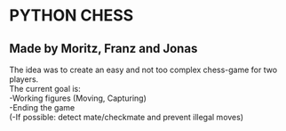 # PYTHON CHESS

## Made by Moritz, Franz and Jonas

The idea was to create an easy and not too complex chess-game for two players.  
The current goal is:  
  -Working figures (Moving, Capturing)   
  -Ending the game  
  (-If possible: detect mate/checkmate and prevent illegal moves) 
  
